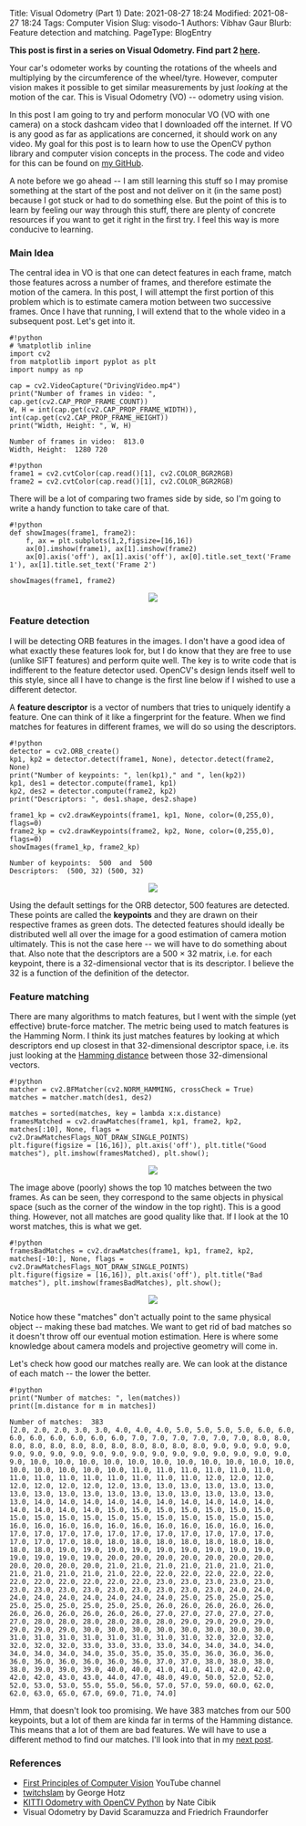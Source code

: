 Title: Visual Odometry (Part 1)
Date: 2021-08-27 18:24
Modified: 2021-08-27 18:24
Tags: Computer Vision
Slug: visodo-1
Authors: Vibhav Gaur
Blurb: Feature detection and matching.
PageType: BlogEntry

**This post is first in a series on Visual Odometry. Find part 2 [here](../visodo-2.html).**

Your car's odometer works by counting the rotations of the wheels and multiplying by the circumference of the wheel/tyre.
However, computer vision makes it possible to get similar measurements by just *looking* at the motion of the car.
This is Visual Odometry (VO) -- odometry using vision.

In this post I am going to try and perform monocular VO (VO with one camera) on a stock dashcam video that I downloaded off the internet.
If VO is any good as far as applications are concerned, it should work on any video.
My goal for this post is to learn how to use the OpenCV python library and computer vision concepts in the process.
The code and video for this can be found on [my GitHub](https://github.com/vibhavgaur/VisualOdometry).

A note before we go ahead -- I am still learning this stuff so I may promise something at the start of the post and not deliver on it (in the same post) because I got stuck or had to do something else.
But the point of this is to learn by feeling our way through this stuff, there are plenty of concrete resources if you want to get it right in the first try.
I feel this way is more conducive to learning.

### Main Idea

The central idea in VO is that one can detect features in each frame, match those features across a number of frames, and therefore estimate the motion of the camera.
In this post, I will attempt the first portion of this problem which is to estimate camera motion between two successive frames.
Once I have that running, I will extend that to the whole video in a subsequent post.
Let's get into it.


	#!python
	# %matplotlib inline
	import cv2
	from matplotlib import pyplot as plt
	import numpy as np

	cap = cv2.VideoCapture("DrivingVideo.mp4")
	print("Number of frames in video: ", cap.get(cv2.CAP_PROP_FRAME_COUNT))
	W, H = int(cap.get(cv2.CAP_PROP_FRAME_WIDTH)), int(cap.get(cv2.CAP_PROP_FRAME_HEIGHT))
	print("Width, Height: ", W, H)

`Number of frames in video:  813.0`  
`Width, Height:  1280 720`  


	#!python
	frame1 = cv2.cvtColor(cap.read()[1], cv2.COLOR_BGR2RGB)
	frame2 = cv2.cvtColor(cap.read()[1], cv2.COLOR_BGR2RGB)

There will be a lot of comparing two frames side by side, so I'm going to write a handy function to take care of that.


	#!python
	def showImages(frame1, frame2):
	    f, ax = plt.subplots(1,2,figsize=[16,16])
	    ax[0].imshow(frame1), ax[1].imshow(frame2)
	    ax[0].axis('off'), ax[1].axis('off'), ax[0].title.set_text('Frame 1'), ax[1].title.set_text('Frame 2')

	showImages(frame1, frame2)


<p align="center">
<img src="../images/VisOdo1/output_5_0.png">
</p>

### Feature detection

I will be detecting ORB features in the images. 
I don't have a good idea of what exactly these features look for, but I do know that they are free to use (unlike SIFT features) and perform quite well.
The key is to write code that is indifferent to the feature detector used.
OpenCV's design lends itself well to this style, since all I have to change is the first line below if I wished to use a different detector.

A **feature descriptor** is a vector of numbers that tries to uniquely identify a feature.
One can think of it like a fingerprint for the feature.
When we find matches for features in different frames, we will do so using the descriptors.


	#!python
	detector = cv2.ORB_create()
	kp1, kp2 = detector.detect(frame1, None), detector.detect(frame2, None)
	print("Number of keypoints: ", len(kp1)," and ", len(kp2))
	kp1, des1 = detector.compute(frame1, kp1)
	kp2, des2 = detector.compute(frame2, kp2)
	print("Descriptors: ", des1.shape, des2.shape)

	frame1_kp = cv2.drawKeypoints(frame1, kp1, None, color=(0,255,0), flags=0)
	frame2_kp = cv2.drawKeypoints(frame2, kp2, None, color=(0,255,0), flags=0)
	showImages(frame1_kp, frame2_kp)

`Number of keypoints:  500  and  500`  
`Descriptors:  (500, 32) (500, 32)`  


<p align="center">
<img src="../images/VisOdo1/output_7_1.png">
</p>

Using the default settings for the ORB detector, 500 features are detected. 
These points are called the **keypoints** and they are drawn on their respective frames as green dots.
The detected features should ideally be distributed well all over the image for a good estimation of camera motion ultimately.
This is not the case here -- we will have to do something about that.
Also note that the descriptors are a 500 $\times$ 32 matrix, i.e. for each keypoint, there is a 32-dimensional vector that is its descriptor.
I believe the 32 is a function of the definition of the detector.

### Feature matching

There are many algorithms to match features, but I went with the simple (yet effective) brute-force matcher.
The metric being used to match features is the Hamming Norm.
I think its just matches features by looking at which descriptors end up closest in that 32-dimensional descriptor space, i.e. its just looking at the [Hamming distance](https://en.wikipedia.org/wiki/Hamming_distance) between those 32-dimensional vectors.


	#!python
	matcher = cv2.BFMatcher(cv2.NORM_HAMMING, crossCheck = True)
	matches = matcher.match(des1, des2)

	matches = sorted(matches, key = lambda x:x.distance)
	framesMatched = cv2.drawMatches(frame1, kp1, frame2, kp2, matches[:10], None, flags = cv2.DrawMatchesFlags_NOT_DRAW_SINGLE_POINTS)
	plt.figure(figsize = [16,16]), plt.axis('off'), plt.title("Good matches"), plt.imshow(framesMatched), plt.show();


<p align="center">
<img src="../images/VisOdo1/output_9_0.png">
</p>

The image above (poorly) shows the top 10 matches between the two frames.
As can be seen, they correspond to the same objects in physical space (such as the corner of the window in the top right).
This is a good thing.
However, not all matches are good quality like that.
If I look at the 10 worst matches, this is what we get.


	#!python
	framesBadMatches = cv2.drawMatches(frame1, kp1, frame2, kp2, matches[-10:], None, flags = cv2.DrawMatchesFlags_NOT_DRAW_SINGLE_POINTS)
	plt.figure(figsize = [16,16]), plt.axis('off'), plt.title("Bad matches"), plt.imshow(framesBadMatches), plt.show();


<p align="center">
<img src="../images/VisOdo1/output_11_0.png">
</p>

Notice how these "matches" don't actually point to the same physical object -- making these bad matches.
We want to get rid of bad matches so it doesn't throw off our eventual motion estimation.
Here is where some knowledge about camera models and projective geometry will come in.

Let's check how good our matches really are. We can look at the distance of each match -- the lower the better.


	#!python
	print("Number of matches: ", len(matches))
	print([m.distance for m in matches])

`Number of matches:  383`  
`[2.0, 2.0, 2.0, 3.0, 3.0, 4.0, 4.0, 4.0, 5.0, 5.0, 5.0, 5.0, 6.0, 6.0, 6.0, 6.0, 6.0, 6.0, 6.0, 6.0, 7.0, 7.0, 7.0, 7.0, 7.0, 7.0, 8.0, 8.0, 8.0, 8.0, 8.0, 8.0, 8.0, 8.0, 8.0, 8.0, 8.0, 8.0, 9.0, 9.0, 9.0, 9.0, 9.0, 9.0, 9.0, 9.0, 9.0, 9.0, 9.0, 9.0, 9.0, 9.0, 9.0, 9.0, 9.0, 9.0, 9.0, 10.0, 10.0, 10.0, 10.0, 10.0, 10.0, 10.0, 10.0, 10.0, 10.0, 10.0, 10.0, 10.0, 10.0, 10.0, 10.0, 11.0, 11.0, 11.0, 11.0, 11.0, 11.0, 11.0, 11.0, 11.0, 11.0, 11.0, 11.0, 11.0, 11.0, 12.0, 12.0, 12.0, 12.0, 12.0, 12.0, 12.0, 12.0, 13.0, 13.0, 13.0, 13.0, 13.0, 13.0, 13.0, 13.0, 13.0, 13.0, 13.0, 13.0, 13.0, 13.0, 13.0, 13.0, 13.0, 13.0, 14.0, 14.0, 14.0, 14.0, 14.0, 14.0, 14.0, 14.0, 14.0, 14.0, 14.0, 14.0, 14.0, 14.0, 15.0, 15.0, 15.0, 15.0, 15.0, 15.0, 15.0, 15.0, 15.0, 15.0, 15.0, 15.0, 15.0, 15.0, 15.0, 15.0, 15.0, 15.0, 16.0, 16.0, 16.0, 16.0, 16.0, 16.0, 16.0, 16.0, 16.0, 16.0, 16.0, 17.0, 17.0, 17.0, 17.0, 17.0, 17.0, 17.0, 17.0, 17.0, 17.0, 17.0, 17.0, 17.0, 17.0, 18.0, 18.0, 18.0, 18.0, 18.0, 18.0, 18.0, 18.0, 18.0, 18.0, 19.0, 19.0, 19.0, 19.0, 19.0, 19.0, 19.0, 19.0, 19.0, 19.0, 19.0, 19.0, 19.0, 20.0, 20.0, 20.0, 20.0, 20.0, 20.0, 20.0, 20.0, 20.0, 20.0, 20.0, 21.0, 21.0, 21.0, 21.0, 21.0, 21.0, 21.0, 21.0, 21.0, 21.0, 21.0, 21.0, 22.0, 22.0, 22.0, 22.0, 22.0, 22.0, 22.0, 22.0, 22.0, 22.0, 22.0, 22.0, 23.0, 23.0, 23.0, 23.0, 23.0, 23.0, 23.0, 23.0, 23.0, 23.0, 23.0, 23.0, 23.0, 23.0, 24.0, 24.0, 24.0, 24.0, 24.0, 24.0, 24.0, 24.0, 24.0, 25.0, 25.0, 25.0, 25.0, 25.0, 25.0, 25.0, 25.0, 25.0, 25.0, 26.0, 26.0, 26.0, 26.0, 26.0, 26.0, 26.0, 26.0, 26.0, 26.0, 26.0, 27.0, 27.0, 27.0, 27.0, 27.0, 27.0, 28.0, 28.0, 28.0, 28.0, 28.0, 28.0, 29.0, 29.0, 29.0, 29.0, 29.0, 29.0, 29.0, 30.0, 30.0, 30.0, 30.0, 30.0, 30.0, 30.0, 30.0, 31.0, 31.0, 31.0, 31.0, 31.0, 31.0, 31.0, 31.0, 32.0, 32.0, 32.0, 32.0, 32.0, 32.0, 33.0, 33.0, 33.0, 33.0, 34.0, 34.0, 34.0, 34.0, 34.0, 34.0, 34.0, 34.0, 35.0, 35.0, 35.0, 35.0, 36.0, 36.0, 36.0, 36.0, 36.0, 36.0, 36.0, 36.0, 36.0, 37.0, 37.0, 38.0, 38.0, 38.0, 38.0, 39.0, 39.0, 39.0, 40.0, 40.0, 41.0, 41.0, 41.0, 42.0, 42.0, 42.0, 42.0, 43.0, 43.0, 44.0, 47.0, 48.0, 49.0, 50.0, 52.0, 52.0, 52.0, 53.0, 53.0, 55.0, 55.0, 56.0, 57.0, 57.0, 59.0, 60.0, 62.0, 62.0, 63.0, 65.0, 67.0, 69.0, 71.0, 74.0]`  

Hmm, that doesn't look too promising.
We have 383 matches from our 500 keypoints, but a lot of them are kinda far in terms of the Hamming distance. 
This means that a lot of them are bad features.
We will have to use a different method to find our matches.
I'll look into that in my [next post](../visodo-2.html).

### References

* [First Principles of Computer Vision](https://www.youtube.com/channel/UCf0WB91t8Ky6AuYcQV0CcLw) YouTube channel
* [twitchslam](https://github.com/geohot/twitchslam) by George Hotz
* [KITTI Odometry with OpenCV Python](https://www.youtube.com/playlist?list=PLrHDCRerOaI9HfgZDbiEncG5dx7S3Nz6X) by Nate Cibik
* Visual Odometry by David Scaramuzza and Friedrich Fraundorfer
